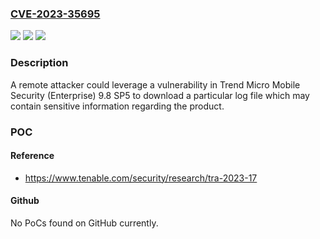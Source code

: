 ### [CVE-2023-35695](https://cve.mitre.org/cgi-bin/cvename.cgi?name=CVE-2023-35695)
![](https://img.shields.io/static/v1?label=Product&message=Trend%20Micro%20Moibile%20Security%20for%20Enterprise&color=blue)
![](https://img.shields.io/static/v1?label=Version&message=9.8%20SP5%20&color=brightgreen)
![](https://img.shields.io/static/v1?label=Vulnerability&message=n%2Fa&color=blue)

### Description

A remote attacker could leverage a vulnerability in Trend Micro Mobile Security (Enterprise) 9.8 SP5 to download a particular log file which may contain sensitive information regarding the product.

### POC

#### Reference
- https://www.tenable.com/security/research/tra-2023-17

#### Github
No PoCs found on GitHub currently.

